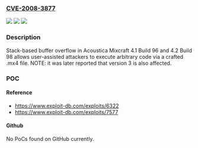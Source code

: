 ### [CVE-2008-3877](https://cve.mitre.org/cgi-bin/cvename.cgi?name=CVE-2008-3877)
![](https://img.shields.io/static/v1?label=Product&message=n%2Fa&color=blue)
![](https://img.shields.io/static/v1?label=Version&message=n%2Fa&color=blue)
![](https://img.shields.io/static/v1?label=Vulnerability&message=n%2Fa&color=brighgreen)

### Description

Stack-based buffer overflow in Acoustica Mixcraft 4.1 Build 96 and 4.2 Build 98 allows user-assisted attackers to execute arbitrary code via a crafted .mx4 file.  NOTE: it was later reported that version 3 is also affected.

### POC

#### Reference
- https://www.exploit-db.com/exploits/6322
- https://www.exploit-db.com/exploits/7577

#### Github
No PoCs found on GitHub currently.

